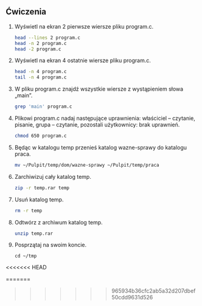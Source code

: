 ## Ćwiczenia

1. Wyświetl na ekran 2 pierwsze wiersze pliku program.c. 
    ```sh
    head --lines 2 program.c
    head -n 2 program.c
    head -2 program.c
    ```

2. Wyświetl na ekran 4 ostatnie wiersze pliku program.c. 
    ```sh
    head -n 4 program.c
    tail -n 4 program.c
    ```

3. W pliku program.c znajdź wszystkie wiersze z wystąpieniem słowa „main”. 
    ```sh
    grep 'main' program.c
    ```

4. Plikowi program.c nadaj następujące uprawnienia: 
właściciel – czytanie, pisanie, grupa – czytanie, pozostali użytkownicy: brak uprawnień.
    ```sh
    chmod 650 program.c
    ```

5. Będąc w katalogu temp przenieś katalog wazne-sprawy do katalogu praca.
    ```sh 
    mv ~/Pulpit/temp/dom/wazne-sprawy ~/Pulpit/temp/praca
    ```

6. Zarchiwizuj cały katalog temp.
    ```sh
    zip -r temp.rar temp
    ```

7. Usuń katalog temp. 
    ```sh
    rm -r temp
    ```
 
8. Odtwórz z archiwum katalog temp.
    ```sh
    unzip temp.rar
    ```
9. Posprzątaj na swoim koncie.
    ```
    cd ~/tmp
    ```
<<<<<<< HEAD
    
=======
    
>>>>>>> 965934b36cfc2ab5a32d207dbef50cdd9631d526
